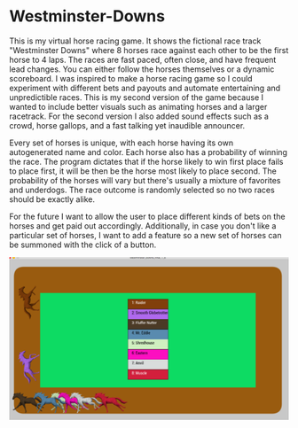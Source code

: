# Westminster-Downs
This is my virtual horse racing game. It shows the fictional race track "Westminster Downs" where 8 horses race against each other to be the first horse to 4 laps. The races are fast paced, often close, and have frequent lead changes. You can either follow the horses themselves or a dynamic scoreboard. I was inspired to make a horse racing game so I could experiment with different bets and payouts and automate entertaining and unpredictible races.  This is my second version of the game because I wanted to include better visuals such as animating horses and a larger racetrack. For the second version I also added sound effects such as a crowd, horse gallops, and a fast talking yet inaudible announcer.  

Every set of horses is unique, with each horse having its own autogenerated name and color. Each horse also has a probability of winning the race.  The program dictates that if the horse likely to win first place fails to place first, it will be then be the horse most likely to place second. The probability of the horses will vary but there's usually a mixture of favorites and underdogs. The race outcome is randomly selected so no two races should be exactly alike. 



For the future I want to allow the user to place different kinds of bets on the horses and get paid out accordingly. Additionally, in case you don't like a particular set of horses, I want to add a feature so a new set of horses can be summoned with the click of a button.
 


![horse racing image](./images/horseRaceShot.png)


